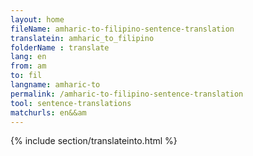 ```yaml
---
layout: home
fileName: amharic-to-filipino-sentence-translation
translatein: amharic_to_filipino
folderName : translate
lang: en
from: am
to: fil
langname: amharic-to
permalink: /amharic-to-filipino-sentence-translation
tool: sentence-translations
matchurls: en&&am
---
```

{% include section/translateinto.html %}
